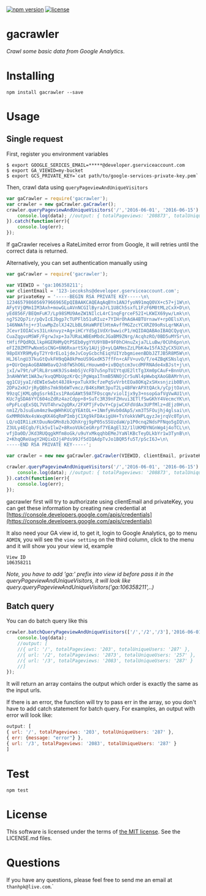 [![npm version](https://badge.fury.io/js/gacrawler.svg)](https://badge.fury.io/js/gacrawler) [![license](https://img.shields.io/github/license/mashape/apistatus.svg?maxAge=2592000?style=flat-square)]()

# gacrawler
*Crawl some basic data from Google Analytics*.

# Installing
```shell
npm install gacrawler --save
```

# Usage

## Single request
First, register you environment variables
```shell
$ export GOOGLE_SERICES_EMAIL=*****@developer.gserviceaccount.com
$ export GA_VIEWID=my-bucket
$ export GCS_PRIVATE_KEY=`cat path/to/google-services-private-key.pem`
```

Then, crawl data using `queryPageviewAndUniqueVisitors`
```js
var gaCrawler = require('gacrawler');
var crawler = new gaCrawler.gaCrawler();
crawler.queryPageviewAndUniqueVisitors('/','2016-06-01', '2016-06-15').then(function(data){
	console.log(data); //output: { totalPageviews: '208873', totalUniqueUsers: '28157' }
}).catch(function(err){
	console.log(err);
});
```

If gaCrawler receives a RateLimited error from Google, it will retries until the correct data is returned.

Alternatively, you can set authentication manually using
```js
var gaCrawler = require('gacrawler');

var VIEWID = 'ga:106358211';
var clientEmail = '123-iecokshs@developer.gserviceaccount.com';
var privateKey = '-----BEGIN RSA PRIVATE KEY-----\n\
123465798605697966965EpQIBAAKCAQEAqAqBYn1ANJfyoN91mqQ0VX+c57+j1W\n\
AFytVjQMm1IM3Axh+mowGLuAVnNCGIlByraJrL1U8Ch5sxfL1FzF6M0tMLzCxX+D\n\
yEd856F/BEQmFuK7/Lp98SMU9AeZW1NIlcL4rC1nqFgrceF52I+LKWIX69yw/Lmk\n\
ng7S2Qp7ir/pQvIcEJbgp7cTUPFlb51uRIuz+7YIHrOhAdA4BTUrnawY+rpOElsX\n\
146NWAfnj+r3luwMpZolXJ42LbBL6HaWRFElHtmAvffMGZzcYCXRZ09oRsLqrNKA\n\
JCevrIOIACvs31Lnknvyz+Ag+iHCrYdSg1VdXrbwwicP1/mQIDAQABAoIBAQCQyq\n\
CuaZqgvoMSWF/FgrwJxp+3a7URaLWBEmMbdcJGaBM9ZNrg/AcqhzRO/0BD5uMYSr\n\
tHfifPQdRQLlkpHGERHMyQtPSEb0ygYYU9Y8B+9F0hCHnuZxja7LLuBw/0CUh6pn\n\
eFIZ0ZMTPwNxmSsCNG+6N6RxartSXy1AUjjD+yLQAMmsZzLPbK4w15fA3ZyCX5UX\n\
98pOXYR9My6yT2Yr0rELo1jdeJvCoyGcbchEiqYUIYzbgmieenBDbJZTJB5R8M5W\n\
HLJ6lngU37kuGtQvkFH9qQA0kPmoUS9GxdK57ffFn+cAFV+uvO/T/e4ZBqKSNslq\n\
p+QUrQepAoGBANW0avQJn8fWShO6LrHouwm0+ivBQqtcm3vcdMFRNAde4xBJst+j\n\
jxI/w79t/uPlRL8rsmK9JSs4mbSjVcFD7u5npTUIYtqUE2ltTg3Xm0pCAuF+BnnU\n\
3nAHWYWt1WA3w/kvqQMbUgzKrQcjPgWqa1TnmB5NNOjCr5uNl4pWwbqXAoGBAMrh\n\
qg1CUjyaI/dEWIeSwbt48J8k+pxTukX9cfzePqSvVrbtEOa8OKq2xSHxsnjzib0B\n\
2DPa2xHJrjRyQBhs7mk9b6WTvmcz/B4KsRWt3puT2Ly4BFWrAPXtQAck/yCpjtOa\n\
99zqCjKMLq0gSsrk6Ixs1PAoGAWt59ATFOscqm/violIjx9y3+nsopGafVgVwAU1\n\
KUc7gSDA6YYC604oZdRz4azCdpp+8+SuTc3R39nFZHvui3ETlfSwGKhY4VecmcYK\n\
oPpFLcqExSQL7VUT4hrw2gQRx/2FXPTjFvOvY+CpjwCXFdVdAx3UPfMlz+dEjz0H\n\
nm1Z/bJsuEum4mz9wqWHhKUCgYEAtOL++1NmfyHvb0dAp5/xm3T5FOujhj4glsai\n\
GxMMR0kNx4sWxqKK46qRmPImbjC1Xg9kFDAxigUH+TsYokkVWPLqyzJejrqVc0Tp\n\
LQ/oQIR1izKtDuuNoGMn8zbJQhXrgj9pP05sSSUzdaW/p1P0cnq2NdsPFNqo5gIQ\n\
Z3ULy4ECgb/FLk5vIlwZ+8RxoVUkCeGRrpf7YEAgEl32/1lUKMDYNGnWg4j4oTCL\n\
vfjDa0D/JKd3RUQqgkMfm8oGk/u9uYxMkqqhbEMeJYaNlKBcTeyDLkbYr1w3TynB\n\
2+KhqQReUagY2HQixDJj4Pds99Jf5dIQAdpTvJo1BQR5fu5T/pScI6J=\n\
-----END RSA PRIVATE KEY-----';

var crawler = new new gaCrawler.gaCrawler(VIEWID, clientEmail, privateKey);

crawler.queryPageviewAndUniqueVisitors('/','2016-06-01', '2016-06-15').then(function(data){
	console.log(data); //output: { totalPageviews: '208873', totalUniqueUsers: '28157' }
}).catch(function(err){
	console.log(err);
});
```

gacrawler first will try to authorizate using clientEmail and privateKey,
you can get these information by creating new credential at
[https://console.developers.google.com/apis/credentials](https://console.developers.google.com/apis/credentials)

It also need your GA view id, to get it, login to Google Analytics,
go to menu `ADMIN`, you will see the `view setting` on the third column, 
click to the menu and it will show you your view id, example 
```
View ID
106358211
```
*Note, you have to add 'ga:' prefix into view id before pass it in the 
queryPageviewAndUniqueVisitors, it will look like query.queryPageviewAndUniqueVisitors('ga:106358211',..)*

## Batch query
You can do batch query like this
```js
crawler.batchQueryPageviewAndUniqueVisitors(['/','/2','/3'],'2016-06-01', '2016-06-15').then(function(data){
	console.log(data); 
	//output: [
	//{ url: '/', totalPageviews: '203', totalUniqueUsers: '287' },
	//{ url: '/2', totalPageviews: '2873', totalUniqueUsers: '257' },
	//{ url: '/3', totalPageviews: '2083', totalUniqueUsers: '287' }
	//]
});
```

It will return an array contains the output which order is exactly the 
same as the input urls. 

If there is an error, the function will try to pass err in the array, so
 you don't have to add catch statement for batch query. For examples, an 
 output with error will look like:

```javascript
output: [
{ url: '/', totalPageviews: '203', totalUniqueUsers: '287' },
{ err: {message: "error"} },
{ url: '/3', totalPageviews: '2083', totalUniqueUsers: '287' }
]
```

# Test

```
npm test
```

# License

This software is licensed under the terms of [the MIT license](https://opensource.org/licenses/mit-license.php). See the LICENSE.md files.

# Questions

If you have any questions, please feel free to send me an email at `thanhpk@live.com`.`